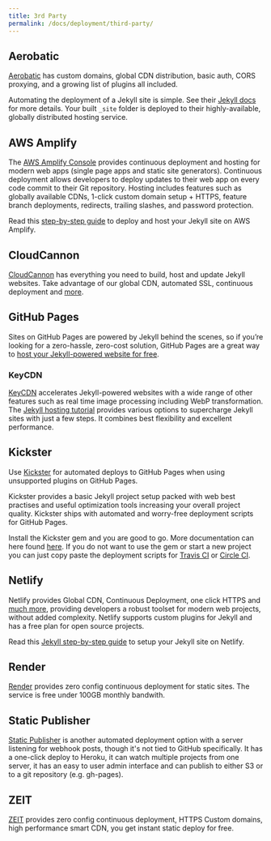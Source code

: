 ```yaml
---
title: 3rd Party
permalink: /docs/deployment/third-party/
---
```


## Aerobatic

[Aerobatic](https://www.aerobatic.com) has custom domains, global CDN distribution, basic auth, CORS proxying, and a growing list of plugins all included.

Automating the deployment of a Jekyll site is simple. See their [Jekyll docs](https://www.aerobatic.com/docs/static-site-generators/#jekyll) for more details. Your built `_site` folder is deployed to their highly-available, globally distributed hosting service.

## AWS Amplify

The [AWS Amplify Console](https://console.amplify.aws) provides continuous deployment and hosting for modern web apps (single page apps and static site generators). Continuous deployment allows developers to deploy updates to their web app on every code commit to their Git repository. Hosting includes features such as globally available CDNs, 1-click custom domain setup + HTTPS, feature branch deployments, redirects, trailing slashes, and password protection.

Read this [step-by-step guide](https://medium.com/@jameshamann/deploy-your-jekyll-site-using-aws-amplify-with-only-a-few-clicks-8f3dd8f26112) to deploy and host your Jekyll site on AWS Amplify.

## CloudCannon

[CloudCannon](https://cloudcannon.com) has everything you need to build, host
and update Jekyll websites. Take advantage of our global CDN, automated SSL,
continuous deployment and [more](https://cloudcannon.com/features/).

## GitHub Pages

Sites on GitHub Pages are powered by Jekyll behind the scenes, so if you’re looking for a zero-hassle, zero-cost solution, GitHub Pages are a great way to [host your Jekyll-powered website for free](/docs/github-pages/).

### KeyCDN

[KeyCDN](https://www.keycdn.com) accelerates Jekyll-powered websites with a wide range of other features such as real time image processing including WebP transformation.  
The [Jekyll hosting tutorial](https://www.keycdn.com/support/jekyll-hosting) provides various options to supercharge Jekyll sites with just a few steps. It combines best flexibility and excellent performance.

## Kickster

Use [Kickster](http://kickster.nielsenramon.com/) for automated deploys to GitHub Pages when using unsupported plugins on GitHub Pages.

Kickster provides a basic Jekyll project setup packed with web best practises and useful optimization tools increasing your overall project quality. Kickster ships with automated and worry-free deployment scripts for GitHub Pages.

Install the Kickster gem and you are good to go. More documentation can here found [here](https://github.com/nielsenramon/kickster#kickster). If you do not want to use the gem or start a new project you can just copy paste the deployment scripts for [Travis CI](https://github.com/nielsenramon/kickster/tree/master/snippets/travis) or [Circle CI](https://github.com/nielsenramon/kickster#automated-deployment-with-circle-ci).

## Netlify

Netlify provides Global CDN, Continuous Deployment, one click HTTPS and [much more](https://www.netlify.com/features/), providing developers a robust toolset for modern web projects, without added complexity. Netlify supports custom plugins for Jekyll and has a free plan for open source projects.

Read this [Jekyll step-by-step guide](https://www.netlify.com/blog/2015/10/28/a-step-by-step-guide-jekyll-3.0-on-netlify/) to setup your Jekyll site on Netlify.

## Render

[Render](https://render.com) provides zero config continuous deployment for static sites. The service is free under 100GB monthly bandwith.

## Static Publisher

[Static Publisher](https://github.com/static-publisher/static-publisher) is another automated deployment option with a server listening for webhook posts, though it's not tied to GitHub specifically. It has a one-click deploy to Heroku, it can watch multiple projects from one server, it has an easy to user admin interface and can publish to either S3 or to a git repository (e.g. gh-pages).

## ZEIT

[ZEIT](https://zeit.co/) provides zero config continuous deployment, HTTPS Custom domains, high performance smart CDN, you get instant static deploy for free.
